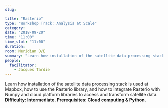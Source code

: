 ```yaml
---
slug:

title: "Rasterio"
type: "Workshop Track: Analysis at Scale"
category:
date: "2018-09-20"
time: "11:00"
time_slot: "11:00"
duration:
room: Meridian D/E
summary: "Learn how installation of the satellite data processing stack is used at Mapbox, how to use the Rasterio library, and how to integrate Rasterio with Numpy and cloud platform libraries to access and transform satellite data. **Difficulty: Intermediate. Prerequisites: Cloud computing & Python.**"
people:
  facilitator:
    - Jacques Tardie
---
```

Learn how installation of the satellite data processing stack is used at Mapbox, how to use the Rasterio library, and how to integrate Rasterio with Numpy and cloud platform libraries to access and transform satellite data. **Difficulty: Intermediate. Prerequisites: Cloud computing & Python.**
